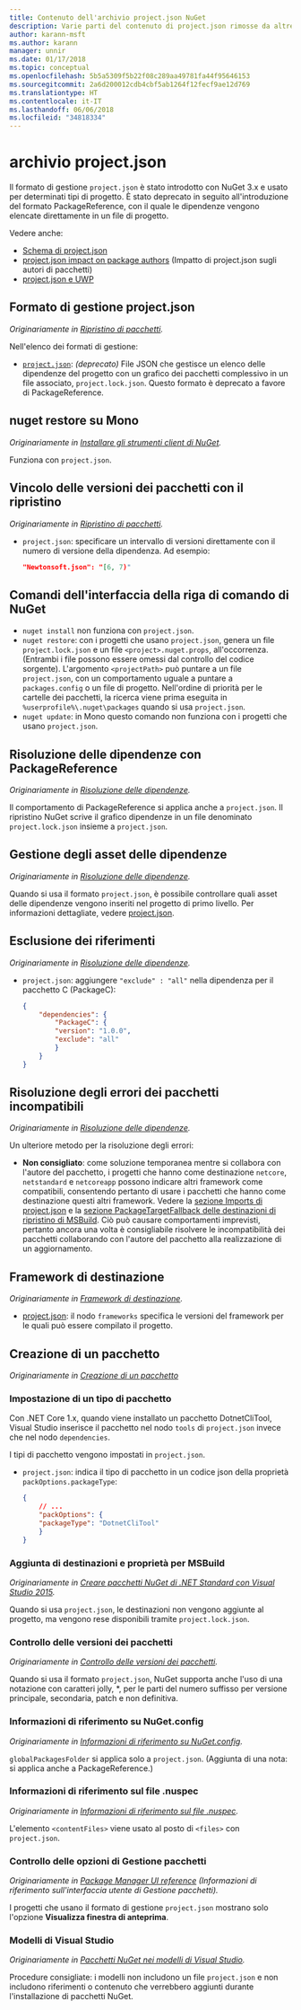 ```yaml
---
title: Contenuto dell'archivio project.json NuGet
description: Varie parti del contenuto di project.json rimosse da altre aree della documentazione di NuGet.
author: karann-msft
ms.author: karann
manager: unnir
ms.date: 01/17/2018
ms.topic: conceptual
ms.openlocfilehash: 5b5a5309f5b22f08c289aa49781fa44f95646153
ms.sourcegitcommit: 2a6d200012cdb4cbf5ab1264f12fecf9ae12d769
ms.translationtype: HT
ms.contentlocale: it-IT
ms.lasthandoff: 06/06/2018
ms.locfileid: "34818334"
---
```

# <a name="projectjson-archive"></a>archivio project.json

Il formato di gestione `project.json` è stato introdotto con NuGet 3.x e usato per determinati tipi di progetto. È stato deprecato in seguito all'introduzione del formato PackageReference, con il quale le dipendenze vengono elencate direttamente in un file di progetto.

Vedere anche:

- [Schema di project.json](project-json.md)
- [project.json impact on package authors](project-json-impact.md) (Impatto di project.json sugli autori di pacchetti)
- [project.json e UWP](project-json-and-uwp.md)

## <a name="projectjson-management-format"></a>Formato di gestione project.json

*Originariamente in [Ripristino di pacchetti](../what-is-nuget.md).*

Nell'elenco dei formati di gestione:

- [`project.json`](project-json.md): *(deprecato)* File JSON che gestisce un elenco delle dipendenze del progetto con un grafico dei pacchetti complessivo in un file associato, `project.lock.json`. Questo formato è deprecato a favore di PackageReference.

## <a name="nuget-restore-on-mono"></a>nuget restore su Mono

*Originariamente in [Installare gli strumenti client di NuGet](../install-nuget-client-tools.md).*

Funziona con `project.json`.

## <a name="constraining-package-versions-with-restore"></a>Vincolo delle versioni dei pacchetti con il ripristino

*Originariamente in [Ripristino di pacchetti](../consume-packages/package-restore.md#constraining-package-versions-with-restore).*

- `project.json`: specificare un intervallo di versioni direttamente con il numero di versione della dipendenza. Ad esempio:

    ```json
    "Newtonsoft.json": "[6, 7)"
    ```

## <a name="nuget-cli-commands"></a>Comandi dell'interfaccia della riga di comando di NuGet

- `nuget install` non funziona con `project.json`.
- `nuget restore`: con i progetti che usano `project.json`, genera un file `project.lock.json` e un file `<project>.nuget.props`, all'occorrenza. (Entrambi i file possono essere omessi dal controllo del codice sorgente). L'argomento `<projectPath>` può puntare a un file `project.json`, con un comportamento uguale a puntare a `packages.config` o un file di progetto. Nell'ordine di priorità per le cartelle dei pacchetti, la ricerca viene prima eseguita in `%userprofile%\.nuget\packages` quando si usa `project.json`.
- `nuget update`: in Mono questo comando non funziona con i progetti che usano `project.json`.

## <a name="dependency-resolution-with-packagereference"></a>Risoluzione delle dipendenze con PackageReference

*Originariamente in [Risoluzione delle dipendenze](../consume-packages/dependency-resolution.md#dependency-resolution-with-packagereference).*

Il comportamento di PackageReference si applica anche a `project.json`. Il ripristino NuGet scrive il grafico dipendenze in un file denominato `project.lock.json` insieme a `project.json`.

## <a name="managing-dependency-assets"></a>Gestione degli asset delle dipendenze

*Originariamente in [Risoluzione delle dipendenze](../consume-packages/dependency-resolution.md#managing-dependency-assets).*

Quando si usa il formato `project.json`, è possibile controllare quali asset delle dipendenze vengono inseriti nel progetto di primo livello. Per informazioni dettagliate, vedere [project.json](project-json.md).

## <a name="excluding-references"></a>Esclusione dei riferimenti

*Originariamente in [Risoluzione delle dipendenze](../consume-packages/dependency-resolution.md#excluding-references).*

- `project.json`: aggiungere `"exclude" : "all"` nella dipendenza per il pacchetto C (PackageC):

    ```json
    {
        "dependencies": {
            "PackageC": {
            "version": "1.0.0",
            "exclude": "all"
            }
        }
    }
    ```

## <a name="resolving-incompatible-package-errors"></a>Risoluzione degli errori dei pacchetti incompatibili

*Originariamente in [Risoluzione delle dipendenze](../consume-packages/dependency-resolution.md#resolving-incompatible-package-errors).*

Un ulteriore metodo per la risoluzione degli errori:

- **Non consigliato**: come soluzione temporanea mentre si collabora con l'autore del pacchetto, i progetti che hanno come destinazione `netcore`, `netstandard` e `netcoreapp` possono indicare altri framework come compatibili, consentendo pertanto di usare i pacchetti che hanno come destinazione questi altri framework. Vedere la [sezione Imports di project.json](project-json.md#imports) e la [sezione PackageTargetFallback delle destinazioni di ripristino di MSBuild](../reference/msbuild-targets.md#packagetargetfallback). Ciò può causare comportamenti imprevisti, pertanto ancora una volta è consigliabile risolvere le incompatibilità dei pacchetti collaborando con l'autore del pacchetto alla realizzazione di un aggiornamento.

## <a name="target-frameworks"></a>Framework di destinazione

*Originariamente in [Framework di destinazione](../reference/target-frameworks.md).*

- [project.json](project-json.md): il nodo `frameworks` specifica le versioni del framework per le quali può essere compilato il progetto.

## <a name="creating-a-package"></a>Creazione di un pacchetto

*Originariamente in [Creazione di un pacchetto](../create-packages/creating-a-package.md)*

### <a name="setting-a-package-type"></a>Impostazione di un tipo di pacchetto

Con .NET Core 1.x, quando viene installato un pacchetto DotnetCliTool, Visual Studio inserisce il pacchetto nel nodo `tools` di `project.json` invece che nel nodo `dependencies`.

I tipi di pacchetto vengono impostati in `project.json`.

- `project.json`: indica il tipo di pacchetto in un codice json della proprietà `packOptions.packageType`:

    ```json
    {
        // ...
        "packOptions": {
        "packageType": "DotnetCliTool"
        }
    }
    ```

### <a name="adding-targets-and-props-for-msbuild"></a>Aggiunta di destinazioni e proprietà per MSBuild

*Originariamente in [Creare pacchetti NuGet di .NET Standard con Visual Studio 2015](../guides/create-net-standard-packages-vs2015.md).*

Quando si usa `project.json`, le destinazioni non vengono aggiunte al progetto, ma vengono rese disponibili tramite `project.lock.json`.

### <a name="package-versioning"></a>Controllo delle versioni dei pacchetti

*Originariamente in [Controllo delle versioni dei pacchetti](../reference/package-versioning.md).*

Quando si usa il formato `project.json`, NuGet supporta anche l'uso di una notazione con caratteri jolly, \*, per le parti del numero suffisso per versione principale, secondaria, patch e non definitiva.

### <a name="nugetconfig-reference"></a>Informazioni di riferimento su NuGet.config

*Originariamente in [Informazioni di riferimento su NuGet.config](../reference/nuget-config-file.md).*

`globalPackagesFolder` si applica solo a `project.json`. (Aggiunta di una nota: si applica anche a PackageReference.)

### <a name="nuspec-file-reference"></a>Informazioni di riferimento sul file .nuspec

*Originariamente in [Informazioni di riferimento sul file .nuspec](../reference/nuspec.md).*

L'elemento `<contentFiles>` viene usato al posto di `<files>` con `project.json`.

### <a name="package-manager-options-control"></a>Controllo delle opzioni di Gestione pacchetti

*Originariamente in [Package Manager UI reference](../tools/package-manager-ui.md) (Informazioni di riferimento sull'interfaccia utente di Gestione pacchetti).*

I progetti che usano il formato di gestione `project.json` mostrano solo l'opzione **Visualizza finestra di anteprima**.

### <a name="visual-studio-templates"></a>Modelli di Visual Studio

*Originariamente in [Pacchetti NuGet nei modelli di Visual Studio](../visual-studio-extensibility/visual-studio-templates.md).*

Procedure consigliate: i modelli non includono un file `project.json` e non includono riferimenti o contenuto che verrebbero aggiunti durante l'installazione di pacchetti NuGet.
